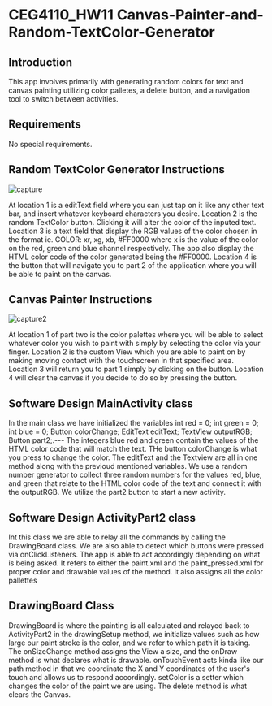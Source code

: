 # CEG4110_HW11 Canvas-Painter-and-Random-TextColor-Generator
Introduction
-------------
This app involves primarily with generating random colors for text and canvas painting utilizing color palletes, a delete button, and a 
navigation tool to switch between activities.

Requirements
------------------
No special requirements.

Random TextColor Generator Instructions
-----
![capture](https://user-images.githubusercontent.com/35312521/45727830-64c4b600-bb93-11e8-9399-cb5ef5f9f58a.PNG)

At location 1 is a editText field where you can just tap on it like any other text bar, and insert whatever keyboard characters you 
desire. 
Location 2 is the random TextColor button. Clicking it will alter the color of the inputed text.
Location 3 is a text field that
display the RGB values of the color chosen in the format
ie.
COLOR: xr, xg, xb, #FF0000
where x is the value of the color on the red, green and blue channel respectively. The app also display the HTML color code
of the color generated being the #FF0000. 
Location 4 is the button that will navigate you to part 2 of the application where you will be able to paint on the canvas.

Canvas Painter Instructions
---
![capture2](https://user-images.githubusercontent.com/35312521/45728224-157f8500-bb95-11e8-9326-ca71e75772fc.PNG)

At location 1 of part two is the color palettes where you will be able to select whatever color you wish to paint with simply by 
selecting the color via your finger.
Location 2 is the custom View which you are able to paint on by making moving contact with the touchscreen in that specified area.
Location 3 will return you to part 1 simply by clicking on the button.
Location 4 will clear the canvas if you decide to do so by pressing the button.

Software Design MainActivity class
---
In the main class we have initialized the variables int red = 0;
    int green = 0;
    int blue = 0;
    Button colorChange;
    EditText editText;
    TextView outputRGB;
    Button part2;.---
The integers blue red and green contain the values of the HTML color code that will match the text. THe button colorChange is what you 
press to change the color. The editText and the Textview are all in one method along with the previoud mentioned variables. We use a 
random number generator to collect three random numbers for the values red, blue, and green that relate to the HTML color code of the 
text and connect it with the outputRGB. We utilize the part2 button to  start a new activity.

Software Design ActivityPart2 class
---
Int this class we are able to relay all the commands by calling the DrawingBoard class. We are also able to detect which buttons were 
pressed via onClickListeners. The app is able to act accordingly depending on what is being asked. It  refers to either the paint.xml 
and the paint_pressed.xml for proper color and drawable values of the method. It also assigns all the color pallettes 

DrawingBoard Class
---
DrawingBoard is where the painting is all calculated and relayed back to ActivityPart2 in the drawingSetup method, we initialize values 
such as how large our paint stroke is the color, and we refer to which path it is taking. The onSizeChange method assigns the View a 
size, and the onDraw method is what declares what is drawable. onTouchEvent acts kinda like our path method in that we coordinate the X
and Y coordinates of the user's touch and allows us to respond accordingly. setColor is a setter which changes the color of the paint we 
are using. The delete method is what clears the Canvas.
